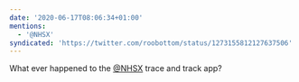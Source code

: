 ```yaml
---
date: '2020-06-17T08:06:34+01:00'
mentions:
  - '@NHSX'
syndicated: 'https://twitter.com/roobottom/status/1273155812127637506'
---
```

What ever happened to the [@NHSX](https://twitter.com/@NHSX) trace and track app?
